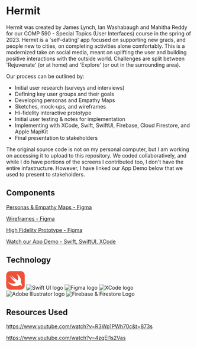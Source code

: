 # Hermit

Hermit was created by James Lynch, Ian Washabaugh and Mahitha Reddy for our COMP 590 - Special Topics (User Interfaces) course in the spring of 2023. Hermit is a 'self-dating' app focused on supporting new grads, and people new to cities, on completing activities alone comfortably. This is a modernized take on social media, meant on uplifting the user and building positive interactions with the outside world. Challenges are split between 'Rejuvenate' (or at home) and 'Explore' (or out in the surrounding area). 

Our process can be outlined by:
- Initial user research (surveys and interviews)
- Defining key user groups and their goals
- Developing personas and Empathy Maps
- Sketches, mock-ups, and wireframes
- Hi-fidelity interactive prototype
- Initial user testing & notes for implementation
- Implementing with XCode, Swift, SwiftUI, Firebase, Cloud Firestore, and Apple MapKit
- Final presentation to stakeholders

The original source code is not on my personal computer, but I am working on accessing it to upload to this repository. We coded collaboratively, and while I do have portions of the screens I contributed too, I don't have the entire infastructure. However, I have linked our App Demo below that we used to present to stakeholders.

## Components

[Personas & Empathy Maps - Figma](https://www.figma.com/file/OpYEXzcWZmnwV0NIwK0pNx/User-Persona-Template-(with-auto-layout)-(Community)?type=design&node-id=0%3A1&mode=design&t=Urs7jDTVaPWgryUz-1)

[Wireframes - Figma](https://www.figma.com/file/1wdAM5BVRcpaXpYRvqeNHi/HermitWireframe?type=design&node-id=0%3A1&mode=design&t=lXkiKkAvwupiarQK-1)

[High Fidelity Prototype - Figma](https://www.figma.com/proto/1wdAM5BVRcpaXpYRvqeNHi/HermitWireframe?page-id=105%3A900&node-id=112-4310&starting-point-node-id=112%3A4288&mode=design&t=A6AiaVlxAEg4ZlR8-1)

[Watch our App Demo - Swift, SwiftUI, XCode](https://youtu.be/x6itYw47FPM)

## Technology
<img src="https://raw.githubusercontent.com/github/explore/80688e429a7d4ef2fca1e82350fe8e3517d3494d/topics/swift/swift.png" alt="Swift logo" width="50" height="auto">    <img src="https://developer.apple.com/assets/elements/icons/swiftui/swiftui-96x96_2x.png" alt="Swift UI logo" width="50" height="auto">    <img src="https://cdn.sanity.io/images/599r6htc/localized/46a76c802176eb17b04e12108de7e7e0f3736dc6-1024x1024.png?w=804&q=75&fit=max&auto=format&dpr=2" alt="Figma logo" width="50" height="auto">    <img src="https://upload.wikimedia.org/wikipedia/en/5/56/Xcode_14_icon.png" alt="XCode logo" width="50" height="auto">    <img src="https://upload.wikimedia.org/wikipedia/commons/thumb/f/fb/Adobe_Illustrator_CC_icon.svg/2101px-Adobe_Illustrator_CC_icon.svg.png" alt="Adobe Illustrator logo" width="50" height="auto">    <img src="https://firebase.google.com/static/images/brand-guidelines/logo-vertical.png" alt="Firebase & Firestore Logo" width="50" height="auto">

## Resources Used
https://www.youtube.com/watch?v=R3Wp1PWh70c&t=873s

https://www.youtube.com/watch?v=4zqEl1s2Vas
